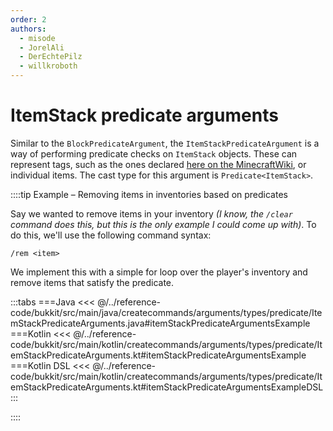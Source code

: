 ```yaml
---
order: 2
authors:
  - misode
  - JorelAli
  - DerEchtePilz
  - willkroboth
---
```


# ItemStack predicate arguments

Similar to the `BlockPredicateArgument`, the `ItemStackPredicateArgument` is a way of performing predicate checks on `ItemStack` objects. These can represent tags, such as the ones declared [here on the MinecraftWiki](https://minecraft.wiki/w/Tag#Items), or individual items. The cast type for this argument is `Predicate<ItemStack>`.

::::tip Example – Removing items in inventories based on predicates

Say we wanted to remove items in your inventory _(I know, the `/clear` command does this, but this is the only example I could come up with)_. To do this, we'll use the following command syntax:

```mccmd
/rem <item>
```

We implement this with a simple for loop over the player's inventory and remove items that satisfy the predicate.

:::tabs
===Java
<<< @/../reference-code/bukkit/src/main/java/createcommands/arguments/types/predicate/ItemStackPredicateArguments.java#itemStackPredicateArgumentsExample
===Kotlin
<<< @/../reference-code/bukkit/src/main/kotlin/createcommands/arguments/types/predicate/ItemStackPredicateArguments.kt#itemStackPredicateArgumentsExample
===Kotlin DSL
<<< @/../reference-code/bukkit/src/main/kotlin/createcommands/arguments/types/predicate/ItemStackPredicateArguments.kt#itemStackPredicateArgumentsExampleDSL
:::

::::